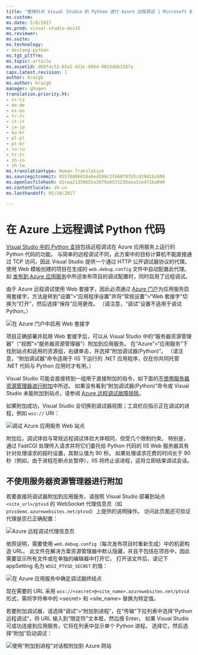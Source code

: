 ```yaml
---
title: "使用针对 Visual Studio 的 Python 进行 Azure 远程调试 | Microsoft Docs"
ms.custom: 
ms.date: 5/8/2017
ms.prod: visual-studio-dev15
ms.reviewer: 
ms.suite: 
ms.technology:
- devlang-python
ms.tgt_pltfrm: 
ms.topic: article
ms.assetid: d68fdc53-65a1-423c-8964-9815dbb3387e
caps.latest.revision: 1
author: kraigb
ms.author: kraigb
manager: ghogen
translation.priority.ht:
- cs-cz
- de-de
- es-es
- fr-fr
- it-it
- ja-jp
- ko-kr
- pl-pl
- pt-br
- ru-ru
- tr-tr
- zh-cn
- zh-tw
ms.translationtype: Human Translation
ms.sourcegitcommit: 85576806818a6ed289c2f660f87b5c419016c600
ms.openlocfilehash: d2caa21359655a2079a853123baea31e471ba040
ms.contentlocale: zh-cn
ms.lasthandoff: 05/10/2017

---
```


# <a name="remotely-debugging-python-code-on-azure"></a>在 Azure 上远程调试 Python 代码

[Visual Studio 中的 Python 支持](installation.md)包括远程调试在 Azure 应用服务上运行的 Python 代码的功能。 与简单的远程调试不同，此方案中的目标计算机不能直接通过 TCP 访问，因此 Visual Studio 提供一个通过 HTTP 公开调试器协议的代理。 使用 Web 模板创建的项目在生成的 `web.debug.config` 文件中自动配置此代理。 如 [发布到 Azure 应用服务](template-web.md#publishing-to-azure-app-service)中所述发布项目的调试配置时，同时启用了远程调试。

由于 Azure 远程调试使用 Web 套接字，因此必须通过 [Azure 门户](https://portal.azure.com)为应用服务启用套接字，方法是转到“设置”>“应用程序设置”并将“常规设置”>“Web 套接字”切换为“打开”，然后选择“保存”应用更改。 （请注意，“调试”设置不适用于调试 Python。）

![在 Azure 门户中启用 Web 套接字](media/azure-remote-debugging-enable-web-sockets.png)

项目正确部署并启用 Web 套接字后，可以从 Visual Studio 中的“服务器资源管理器”（“视图”>“服务器资源管理器”）附加到应用服务。 在“Azure”>“应用服务”下找到站点和适用的资源组，右键单击，并选择“附加调试器(Python)”。 （请注意，“附加调试器”命令适用于 IIS 下运行的 .NET 应用程序，仅在你共同托管 .NET 代码与 Python 应用时才有用。）

Visual Studio 可能会直接转到一组用于直接附加的指令，如下面的[不使用服务器资源管理器进行附加](#attaching-without-server-explorer)中所述。 如果没有看到“附加调试器(Python)”命令或 Visual Studio 未能附加到站点，请参阅 [Azure 远程调试故障排除](debugging-azure-remote-troubleshooting.md)。

如果附加成功，Visual Studio 会切换到调试器视图；工具栏应指示正在调试的进程，例如 `wss://` URI：

![调试 Azure 应用服务 Web 站点](media/azure-remote-debugging-attached.png)

附加后，调试体验与常规远程调试体验大体相同，但受几个限制约束。 特别是，通过 FastCGI 处理传入请求并将它们委托给 Python 代码的 IIS Web 服务器具有针对处理请求的超时设置，其默认值为 90 秒。 如果处理请求花费的时间长于 90 秒（例如，由于进程在断点处暂停），IIS 将终止该进程，这将立即结束调试会话。 

## <a name="attaching-without-server-explorer"></a>不使用服务器资源管理器进行附加

若要直接将调试器附加到应用服务，请按照 Visual Studio 部署到站点 `<site_url>/ptvsd` 的 WebSocket 代理信息页（如 `ptvsdemo.azurewebsites.net/ptvsd`）上提供的说明操作。 访问此页面还可验证代理是否已正确配置：

![Azure 远程调试代理信息页](media/azure-remote-debugging-proxy-info-page.png)

依照说明，需要使用 `web.debug.config`（每次发布项目时重新生成）中的机密构造 URL。 此文件在解决方案资源管理器中默认隐藏，并且不包括在项目中，因此需要显示所有文件或在单独的编辑器中打开它。 打开该文件后，请记下 appSetting 名为 `WSGI_PTVSD_SECRET` 的值：

![在 Azure 应用服务中确定调试器终结点](media/azure-remote-debugging-secret.png)

现在需要的 URL 采用 `wss://<secret>@<site_name>.azurewebsites.net/ptvsd` 形式，需将字符串中的 &lt;secret&gt; 和 &lt;site_name&gt; 替换为特定值。

若要附加调试器，请选择“调试”>“附加到进程”，在“传输”下拉列表中选择“Python 远程调试”，将 URL 输入到“限定符”文本框，然后按 Enter。 如果 Visual Studio 可成功连接到应用服务，它将在列表中显示单个 Python 进程。 选择它，然后选择“附加”启动调试：

![使用“附加到进程”对话框附加到 Azure 网站](media/azure-remote-debugging-manual-attach.png)

